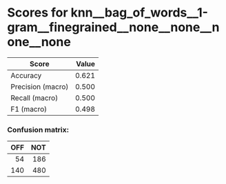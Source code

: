 # Scores for knn__bag_of_words__1-gram__finegrained__none__none__none__none
|      Score      |Value|
|-----------------|----:|
|Accuracy         |0.621|
|Precision (macro)|0.500|
|Recall (macro)   |0.500|
|F1 (macro)       |0.498|

### Confusion matrix:
|OFF|NOT|
|--:|--:|
| 54|186|
|140|480|

